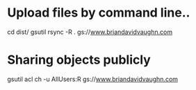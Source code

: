 # Upload files by command line..
cd dist/
gsutil rsync -R . gs://www.briandavidvaughn.com

# Sharing objects publicly
gsutil acl ch -u AllUsers:R gs://www.briandavidvaughn.com
